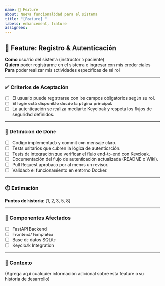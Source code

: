 ```yaml
---
name: 🚀 Feature
about: Nueva funcionalidad para el sistema
title: "[Feature] "
labels: enhancement, feature
assignees: 
---
```


## 📌 Feature: Registro & Autenticación

**Como** usuario del sistema (instructor o paciente)  
**Quiero** poder registrarme en el sistema e ingresar con mis credenciales  
**Para** poder realizar mis actividades específicas de mi rol  

---

### ✅ Criterios de Aceptación
- [ ] El usuario puede registrarse con los campos obligatorios según su rol.
- [ ] El login está disponible desde la página principal.
- [ ] La autenticación se realiza mediante Keycloak y respeta los flujos de seguridad definidos.

---

### 🧪 Definición de Done
- [ ] Código implementado y commit con mensaje claro.
- [ ] Tests unitarios que cubren la lógica de autenticación.
- [ ] Tests de integración que verifican el flujo end-to-end con Keycloak.
- [ ] Documentación del flujo de autenticación actualizada (README o Wiki).
- [ ] Pull Request aprobado por al menos un revisor.
- [ ] Validado el funcionamiento en entorno Docker.

---

### ⏱️ Estimación
**Puntos de historia**: [1, 2, 3, 5, 8]

---

### 🧩 Componentes Afectados
- [ ] FastAPI Backend  
- [ ] Frontend/Templates  
- [ ] Base de datos SQLite  
- [ ] Keycloak Integration  

---

### 🔁 Contexto
(Agrega aquí cualquier información adicional sobre esta feature o su historia de desarrollo)
